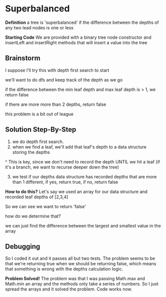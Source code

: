 # Superbalanced

**Definition**
a tree is 'superbalanced' if the difference between the depths of any two lead nodes is one or less

**Starting Code**
We are provided with a binary tree node constructor and insertLeft and insertRight methods that will insert a value into the tree

## Brainstorm

I suppose I'll try this with depth first search to start

we'll want to do dfs and keep track of the depth as we go

if the difference between the min leaf depth and max leaf depth is > 1, we return false

if there are more more than 2 depths, return false

this problem is a bit out of league

## Solution Step-By-Step

1. we do depth first search.
2. when we find a leaf, we'll add that leaf's depth to a data structure storing the depths

^ This is key, since we don't need to record the depth UNTIL we hit a leaf (if it's a branch, we want to recurse deeper down the tree)

3. we test if our depths data structure has recorded depths that are more than 1 different, if yes, return true, if no, return false

**How to do this?**
Let's say we used an array for our data structure and recorded leaf depths of [2,3,4]

So we can see we want to return 'false'

how do we determine that?

we can just find the difference between the largest and smallest value in the array

## Debugging

So I coded it out and it passes all but two tests. The problem seems to be that we're returning true when we should be returning false, which means that something is wrong with the depths calculation logic.

**Problem Solved!**
The problem was that I was passing Math.max and Math.min an array and the methods only take a series of numbers. So I just spread the arrays and it solved the problem. Code works now.
